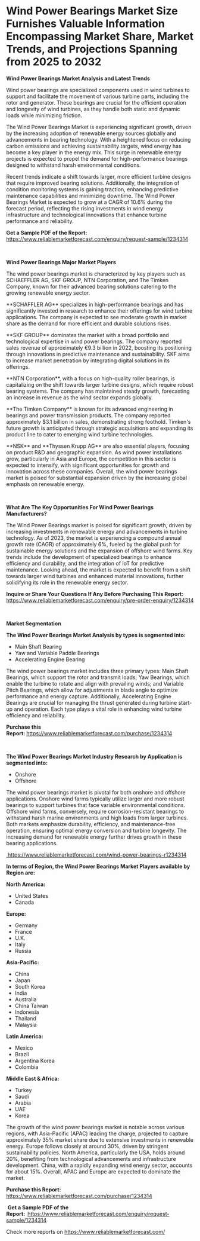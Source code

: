 <p><h1>Wind Power Bearings Market Size Furnishes Valuable Information Encompassing Market Share, Market Trends, and Projections Spanning from 2025 to 2032</h1></p><p><strong>Wind Power Bearings Market Analysis and Latest Trends</strong></p>
<p><p>Wind power bearings are specialized components used in wind turbines to support and facilitate the movement of various turbine parts, including the rotor and generator. These bearings are crucial for the efficient operation and longevity of wind turbines, as they handle both static and dynamic loads while minimizing friction.</p><p>The Wind Power Bearings Market is experiencing significant growth, driven by the increasing adoption of renewable energy sources globally and advancements in bearing technology. With a heightened focus on reducing carbon emissions and achieving sustainability targets, wind energy has become a key player in the energy mix. This surge in renewable energy projects is expected to propel the demand for high-performance bearings designed to withstand harsh environmental conditions.</p><p>Recent trends indicate a shift towards larger, more efficient turbine designs that require improved bearing solutions. Additionally, the integration of condition monitoring systems is gaining traction, enhancing predictive maintenance capabilities and minimizing downtime. The Wind Power Bearings Market is expected to grow at a CAGR of 10.6% during the forecast period, reflecting the rising investments in wind energy infrastructure and technological innovations that enhance turbine performance and reliability.</p></p>
<p><strong>Get a Sample PDF of the Report:&nbsp;</strong> <a href="https://www.reliablemarketforecast.com/enquiry/request-sample/1234314?utm_campaign=2603&utm_medium=2&utm_source=Github&utm_content=ia&utm_term=07042025&utm_id=wind-power-bearings">https://www.reliablemarketforecast.com/enquiry/request-sample/1234314</a></p>
<p>&nbsp;</p>
<p><strong>Wind Power Bearings Major Market Players</strong></p>
<p><p>The wind power bearings market is characterized by key players such as SCHAEFFLER AG, SKF GROUP, NTN Corporation, and The Timken Company, known for their advanced bearing solutions catering to the growing renewable energy sector. </p><p>**SCHAFFLER AG** specializes in high-performance bearings and has significantly invested in research to enhance their offerings for wind turbine applications. The company is expected to see moderate growth in market share as the demand for more efficient and durable solutions rises. </p><p>**SKF GROUP** dominates the market with a broad portfolio and technological expertise in wind power bearings. The company reported sales revenue of approximately €9.3 billion in 2022, boosting its positioning through innovations in predictive maintenance and sustainability. SKF aims to increase market penetration by integrating digital solutions in its offerings.</p><p>**NTN Corporation**, with a focus on high-quality roller bearings, is capitalizing on the shift towards larger turbine designs, which require robust bearing systems. The company has maintained steady growth, forecasting an increase in revenue as the wind sector expands globally.</p><p>**The Timken Company** is known for its advanced engineering in bearings and power transmission products. The company reported approximately $3.1 billion in sales, demonstrating strong foothold. Timken's future growth is anticipated through strategic acquisitions and expanding its product line to cater to emerging wind turbine technologies.</p><p>**NSK** and **Thyssen Krupp AG** are also essential players, focusing on product R&D and geographic expansion. As wind power installations grow, particularly in Asia and Europe, the competition in this sector is expected to intensify, with significant opportunities for growth and innovation across these companies. Overall, the wind power bearings market is poised for substantial expansion driven by the increasing global emphasis on renewable energy.</p></p>
<p>&nbsp;</p>
<p><strong>What Are The Key Opportunities For Wind Power Bearings Manufacturers?</strong></p>
<p><p>The Wind Power Bearings market is poised for significant growth, driven by increasing investments in renewable energy and advancements in turbine technology. As of 2023, the market is experiencing a compound annual growth rate (CAGR) of approximately 6%, fueled by the global push for sustainable energy solutions and the expansion of offshore wind farms. Key trends include the development of specialized bearings to enhance efficiency and durability, and the integration of IoT for predictive maintenance. Looking ahead, the market is expected to benefit from a shift towards larger wind turbines and enhanced material innovations, further solidifying its role in the renewable energy sector.</p></p>
<p><strong>Inquire or Share Your Questions If Any Before Purchasing This Report:</strong> <a href="https://www.reliablemarketforecast.com/enquiry/pre-order-enquiry/1234314?utm_campaign=2603&utm_medium=2&utm_source=Github&utm_content=ia&utm_term=07042025&utm_id=wind-power-bearings">https://www.reliablemarketforecast.com/enquiry/pre-order-enquiry/1234314</a></p>
<p>&nbsp;</p>
<p><strong>Market Segmentation</strong></p>
<p><strong>The Wind Power Bearings Market Analysis by types is segmented into:</strong></p>
<p><ul><li>Main Shaft Bearing</li><li>Yaw and Variable Paddle Bearings</li><li>Accelerating Engine Bearing</li></ul></p>
<p><p>The wind power bearings market includes three primary types: Main Shaft Bearings, which support the rotor and transmit loads; Yaw Bearings, which enable the turbine to rotate and align with prevailing winds; and Variable Pitch Bearings, which allow for adjustments in blade angle to optimize performance and energy capture. Additionally, Accelerating Engine Bearings are crucial for managing the thrust generated during turbine start-up and operation. Each type plays a vital role in enhancing wind turbine efficiency and reliability.</p></p>
<p><strong>Purchase this Report:&nbsp;</strong><a href="https://www.reliablemarketforecast.com/purchase/1234314?utm_campaign=2603&utm_medium=2&utm_source=Github&utm_content=ia&utm_term=07042025&utm_id=wind-power-bearings">https://www.reliablemarketforecast.com/purchase/1234314</a></p>
<p>&nbsp;</p>
<p><strong>The Wind Power Bearings Market Industry Research by Application is segmented into:</strong></p>
<p><ul><li>Onshore</li><li>Offshore</li></ul></p>
<p><p>The wind power bearings market is pivotal for both onshore and offshore applications. Onshore wind farms typically utilize larger and more robust bearings to support turbines that face variable environmental conditions. Offshore wind farms, conversely, require corrosion-resistant bearings to withstand harsh marine environments and high loads from larger turbines. Both markets emphasize durability, efficiency, and maintenance-free operation, ensuring optimal energy conversion and turbine longevity. The increasing demand for renewable energy further drives growth in these bearing applications.</p></p>
<p><a href="https://www.reliablemarketforecast.com/wind-power-bearings-r1234314?utm_campaign=2603&utm_medium=2&utm_source=Github&utm_content=ia&utm_term=07042025&utm_id=wind-power-bearings">&nbsp;https://www.reliablemarketforecast.com/wind-power-bearings-r1234314</a></p>
<p><strong>In terms of Region, the Wind Power Bearings Market Players available by Region are:</strong></p>
<p>
    <p> <strong> North America: </strong>
        <ul>
            <li>United States</li>
            <li>Canada</li>
        </ul>
        </p> 
    <p> <strong> Europe: </strong>
        <ul>
            <li>Germany</li>
            <li>France</li>
            <li>U.K.</li>
            <li>Italy</li>
            <li>Russia</li>
        </ul>
        </p> 
    <p> <strong> Asia-Pacific: </strong>
        <ul>
            <li>China</li>
            <li>Japan</li>
            <li>South Korea</li>
            <li>India</li>
            <li>Australia</li>
            <li>China Taiwan</li>
            <li>Indonesia</li>
            <li>Thailand</li>
            <li>Malaysia</li>
        </ul>
        </p> 
    <p> <strong> Latin America: </strong>
        <ul>
            <li>Mexico</li>
            <li>Brazil</li>
            <li>Argentina Korea</li>
            <li>Colombia</li>
        </ul>
        </p> 
    <p> <strong> Middle East & Africa: </strong>
        <ul>
            <li>Turkey</li>
            <li>Saudi</li>
            <li>Arabia</li>
            <li>UAE</li>
            <li>Korea</li>
        </ul>
    </p>
    </p>
<p><p>The growth of the wind power bearings market is notable across various regions, with Asia-Pacific (APAC) leading the charge, projected to capture approximately 35% market share due to extensive investments in renewable energy. Europe follows closely at around 30%, driven by stringent sustainability policies. North America, particularly the USA, holds around 20%, benefiting from technological advancements and infrastructure development. China, with a rapidly expanding wind energy sector, accounts for about 15%. Overall, APAC and Europe are expected to dominate the market.</p></p>
<p><strong>Purchase this Report: </strong><a href="https://www.reliablemarketforecast.com/purchase/1234314?utm_campaign=2603&utm_medium=2&utm_source=Github&utm_content=ia&utm_term=07042025&utm_id=wind-power-bearings">https://www.reliablemarketforecast.com/purchase/1234314</a></p>
<p>&nbsp;<strong>Get a Sample PDF of the Report:&nbsp;&nbsp;</strong><a href="https://www.reliablemarketforecast.com/enquiry/request-sample/1234314?utm_campaign=2603&utm_medium=2&utm_source=Github&utm_content=ia&utm_term=07042025&utm_id=wind-power-bearings">https://www.reliablemarketforecast.com/enquiry/request-sample/1234314</a></p>
<p><strong></strong></p>
<p>Check more reports on <a href="https://www.reliablemarketforecast.com/?utm_campaign=2603&utm_medium=2&utm_source=Github&utm_content=ia&utm_term=07042025&utm_id=wind-power-bearings">https://www.reliablemarketforecast.com/</a></p>